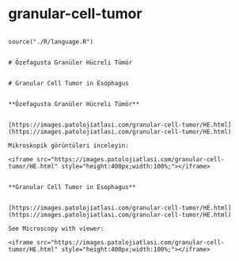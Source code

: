 # granular-cell-tumor


```{r language granular-cell-tumor, echo=FALSE, include=TRUE}

source("./R/language.R")

```




```{asis, echo = (language == "TR")}

# Özefagusta Granüler Hücreli Tümör

```




```{asis, echo = (language == "EN")}

# Granular Cell Tumor in Esophagus

```




```{asis, echo = (language == "TR")}

**Özefagusta Granüler Hücreli Tümör**


[https://images.patolojiatlasi.com/granular-cell-tumor/HE.html](https://images.patolojiatlasi.com/granular-cell-tumor/HE.html)

Mikroskopik görüntüleri inceleyin:

<iframe src="https://images.patolojiatlasi.com/granular-cell-tumor/HE.html" style="height:400px;width:100%;"></iframe>

```




```{asis, echo = (language == "EN")}

**Granular Cell Tumor in Esophagus**


[https://images.patolojiatlasi.com/granular-cell-tumor/HE.html](https://images.patolojiatlasi.com/granular-cell-tumor/HE.html)

See Microscopy with viewer: 

<iframe src="https://images.patolojiatlasi.com/granular-cell-tumor/HE.html" style="height:400px;width:100%;"></iframe>

```

